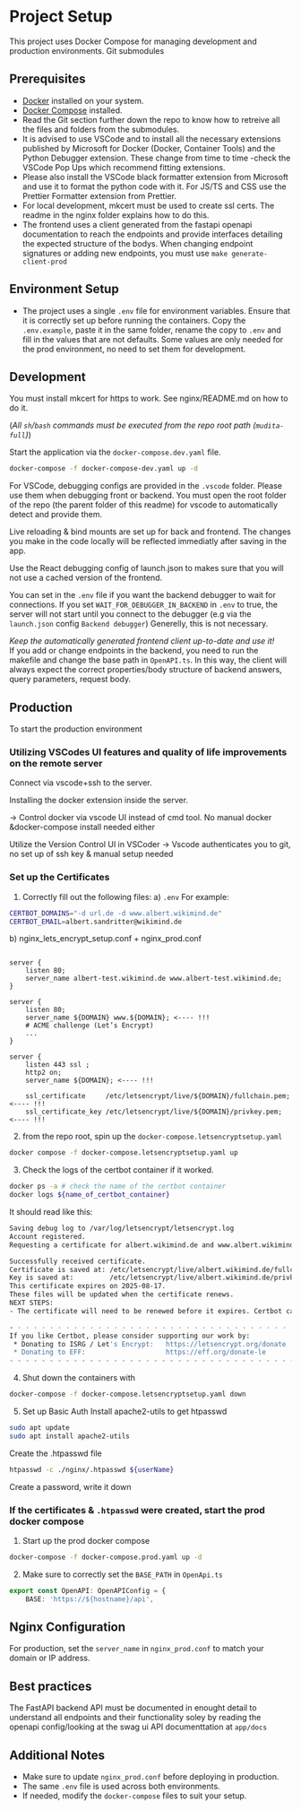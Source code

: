 # Project Setup

This project uses Docker Compose for managing development and production environments.
Git submodules 

## Prerequisites

- [Docker](https://www.docker.com/get-started) installed on your system.
- [Docker Compose](https://docs.docker.com/compose/) installed.
- Read the Git section further down the repo to know how to retreive all the files and folders from the submodules.
- It is advised to use VSCode and to install all the necessary extensions published by Microsoft for Docker (Docker, Container Tools) and the Python Debugger extension. These change from time to time -check the VSCode Pop Ups which recommend fitting extensions.
- Please also install the VSCode black formatter extension from Microsoft and use it to format the python code with it. For JS/TS and CSS use the Prettier Formatter extension from Prettier.
- For local development, mkcert must be used to create ssl certs. The readme in the nginx folder explains how to do this.
- The frontend uses a client generated from the fastapi openapi documentation to reach the endpoints and provide interfaces detailing the expected structure of the bodys. When changing endpoint signatures or adding new endpoints, you must use `make generate-client-prod`

## Environment Setup

- The project uses a single `.env` file for environment variables. Ensure that it is correctly set up before running the containers. Copy the `.env.example`, paste it in the same folder, rename the copy to `.env` and fill in the values that are not defaults. Some values are only needed for the prod environment, no need to set them for development.


## Development
You must install mkcert for https to work. See nginx/README.md on how to do it.


(*All `sh`/`bash` commands must be executed from the repo root path (`mudita-full`)*)

Start the application via the `docker-compose.dev.yaml` file.    

```sh
docker-compose -f docker-compose-dev.yaml up -d
```

For VSCode, debugging configs are provided in the `.vscode` folder. Please use them when debugging front or backend. You must open the root folder of the repo (the parent folder of this readme) for vscode to automatically detect and provide them.

Live reloading & bind mounts are set up for back and frontend. The changes you make in the code locally will be reflected immediatly after saving in the app.

Use the React debugging config of launch.json to makes sure that you will not use a cached version of the frontend.

You can set in the `.env` file if you want the backend debugger to wait for connections. If you set `WAIT_FOR_DEBUGGER_IN_BACKEND` in `.env` to true, the server will not start until you connect to the debugger (e.g via the `launch.json` config `Backend debugger`)
Generelly, this is not necessary.

*Keep the automatically generated frontend client up-to-date and use it!*    
If you add or change endpoints in the backend, you need to run the makefile and change the base path in `OpenAPI.ts`. In this way, the client will always expect the correct properties/body structure of backend answers, query parameters,  request body.


## Production

To start the production environment

### Utilizing VSCodes UI features and quality of life improvements on the remote server
Connect via vscode+ssh to the server.

Installing the docker extension inside the server.

-> Control docker via vscode UI instead of cmd tool. No manual docker &docker-compose install needed either

Utilize the Version Control UI in VSCoder -> Vscode authenticates you to git, no set up of ssh key & manual setup needed

### Set up the Certificates
1. Correctly fill out the following files:
a) `.env`
For example:
```sh
CERTBOT_DOMAINS="-d url.de -d www.albert.wikimind.de"
CERTBOT_EMAIL=albert.sandritter@wikimind.de
```
b) nginx_lets_encrypt_setup.conf + nginx_prod.conf
```

server {
    listen 80;
    server_name albert-test.wikimind.de www.albert-test.wikimind.de;
}
```
```
server {
    listen 80;
    server_name ${DOMAIN} www.${DOMAIN}; <---- !!!
    # ACME challenge (Let’s Encrypt)
    ...
}

server {
    listen 443 ssl ;
    http2 on;
    server_name ${DOMAIN}; <---- !!!

    ssl_certificate     /etc/letsencrypt/live/${DOMAIN}/fullchain.pem; <---- !!!
    ssl_certificate_key /etc/letsencrypt/live/${DOMAIN}/privkey.pem; <---- !!!
```
2. from the repo root, spin up the `docker-compose.letsencryptsetup.yaml`
```sh
docker compose -f docker-compose.letsencryptsetup.yaml up
```
3. Check the logs of the certbot container if it worked.
```sh
docker ps -a # check the name of the certbot container
docker logs ${name_of_certbot_container}
```
It should read like this:
```sh
Saving debug log to /var/log/letsencrypt/letsencrypt.log
Account registered.
Requesting a certificate for albert.wikimind.de and www.albert.wikimind.de

Successfully received certificate.
Certificate is saved at: /etc/letsencrypt/live/albert.wikimind.de/fullchain.pem
Key is saved at:         /etc/letsencrypt/live/albert.wikimind.de/privkey.pem
This certificate expires on 2025-08-17.
These files will be updated when the certificate renews.
NEXT STEPS:
- The certificate will need to be renewed before it expires. Certbot can automatically renew the certificate in the background, but you may need to take steps to enable that functionality. See https://certbot.org/renewal-setup for instructions.

- - - - - - - - - - - - - - - - - - - - - - - - - - - - - - - - - - - - - - - -
If you like Certbot, please consider supporting our work by:
 * Donating to ISRG / Let's Encrypt:   https://letsencrypt.org/donate
 * Donating to EFF:                    https://eff.org/donate-le
- - - - - - - - - - - - - - - - - - - - - - - - - - - - - - - - - - - - - - - -
```
4. Shut down the containers with 
```sh
docker-compose -f docker-compose.letsencryptsetup.yaml down
```

5. Set up Basic Auth
Install apache2-utils to get htpasswd
```bash
sudo apt update
sudo apt install apache2-utils
```
Create the .htpasswd file
```sh
htpasswd -c ./nginx/.htpasswd ${userName}
```
Create a password, write it down


### If the certificates & `.htpasswd` were created, start the prod docker compose
1. Start up the prod docker compose
```sh
docker-compose -f docker-compose.prod.yaml up -d
```

2. Make sure to correctly set the `BASE_PATH` in `OpenApi.ts`
```ts
export const OpenAPI: OpenAPIConfig = {
    BASE: 'https://${hostname}/api',
```



## Nginx Configuration

For production, set the `server_name` in `nginx_prod.conf` to match your domain or IP address.

## Best practices
The FastAPI backend API must be documented in enought detail to understand all endpoints and their functionality soley by reading the openapi config/looking at the swag ui API documenttation at `app/docs`



## Additional Notes

- Make sure to update `nginx_prod.conf` before deploying in production.
- The same `.env` file is used across both environments.
- If needed, modify the `docker-compose` files to suit your setup.
